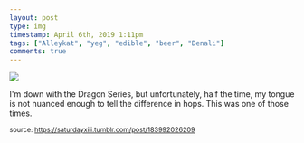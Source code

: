 ```yaml
---
layout: post
type: img
timestamp: April 6th, 2019 1:11pm
tags: ["Alleykat", "yeg", "edible", "beer", "Denali"]
comments: true
---
```

<img src="https://saturdayxiii.github.io/media/183992026209.jpg"/>

I'm down with the Dragon Series, but unfortunately, half the time, my tongue is not nuanced enough to tell the difference in hops.  This was one of those times.
 
  
<small>source: https://saturdayxiii.tumblr.com/post/183992026209</small>